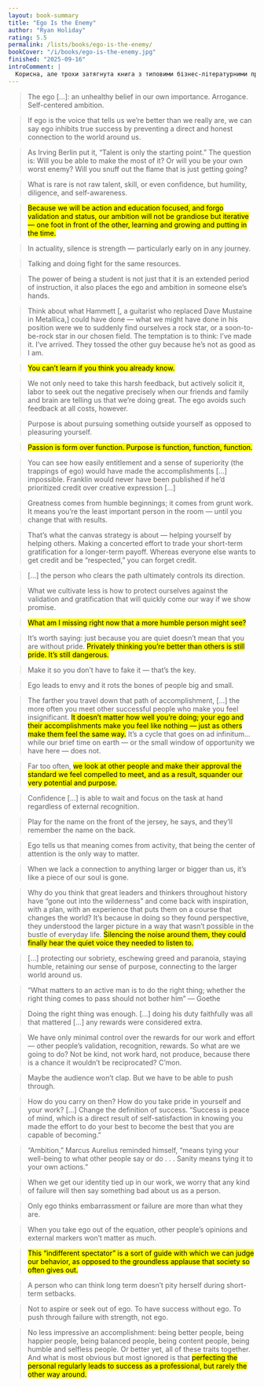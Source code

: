 ```yaml
---
layout: book-summary
title: "Ego Is the Enemy"
author: "Ryan Holiday"
rating: 5.5
permalink: /lists/books/ego-is-the-enemy/
bookCover: "/i/books/ego-is-the-enemy.jpg"
finished: "2025-09-16"
introComment: |
  Корисна, але трохи затягнута книга з типовими бізнес-літературними прикладами зі світу бейсболу, американського футболу та американських військових. Тим не менш, теза «Его — це ворог» і деякі думки навколо цієї тези — дуже важливі і вимагають постійного нагадування.
---
```


> The ego [...]: an unhealthy belief in our own importance. Arrogance. Self-centered ambition.

> If ego is the voice that tells us we’re better than we really are, we can say ego inhibits true success by preventing a direct and honest connection to the world around us.

> As Irving Berlin put it, “Talent is only the starting point.” The question is: Will you be able to make the most of it? Or will you be your own worst enemy? Will you snuff out the flame that is just getting going?

> What is rare is not raw talent, skill, or even confidence, but humility, diligence, and self-awareness.

> <mark>Because we will be action and education focused, and forgo validation and status, our ambition will not be grandiose but iterative — one foot in front of the other, learning and growing and putting in the time.</mark>

> In actuality, silence is strength — particularly early on in any journey.

> Talking and doing fight for the same resources.

<!-- > To be somebody or to do something. In life there is often a roll call. -->

> The power of being a student is not just that it is an extended period of instruction, it also places the ego and ambition in someone else’s hands.

> Think about what Hammett [, a guitarist who replaced Dave Mustaine in Metallica,] could have done — what we might have done in his position were we to suddenly find ourselves a rock star, or a soon-to-be-rock star in our chosen field. The temptation is to think: I’ve made it. I’ve arrived. They tossed the other guy because he’s not as good as I am.

> <mark>You can’t learn if you think you already know.</mark>

> We not only need to take this harsh feedback, but actively solicit it, labor to seek out the negative precisely when our friends and family and brain are telling us that we’re doing great. The ego avoids such feedback at all costs, however.

> Purpose is about pursuing something outside yourself as opposed to pleasuring yourself.

> <mark>Passion is form over function. Purpose is function, function, function.</mark>

> You can see how easily entitlement and a sense of superiority (the trappings of ego) would have made the accomplishments [...] impossible. Franklin would never have been published if he’d prioritized credit over creative expression [...]

> Greatness comes from humble beginnings; it comes from grunt work. It means you’re the least important person in the room — until you change that with results.

> That’s what the canvas strategy is about — helping yourself by helping others. Making a concerted effort to trade your short-term gratification for a longer-term payoff. Whereas everyone else wants to get credit and be “respected,” you can forget credit.

> [...] the person who clears the path ultimately controls its direction.

<!-- > Those who have subdued their ego understand that it doesn’t degrade you when others treat you poorly; it degrades them. -->

> What we cultivate less is how to protect ourselves against the validation and gratification that will quickly come our way if we show promise.

> <mark>What am I missing right now that a more humble person might see?</mark>

> It’s worth saying: just because you are quiet doesn’t mean that you are without pride. <mark>Privately thinking you’re better than others is still pride. It’s still dangerous.</mark>

<!-- > To cultivate a product of labor and industry instead of just a product of the mind. -->

> Make it so you don’t have to fake it — that’s the key.

> Ego leads to envy and it rots the bones of people big and small.

> The farther you travel down that path of accomplishment, [...] the more often you meet other successful people who make you feel insignificant. <mark>It doesn’t matter how well you’re doing; your ego and their accomplishments make you feel like nothing — just as others make them feel the same way.</mark> It’s a cycle that goes on ad infinitum... while our brief time on earth — or the small window of opportunity we have here — does not.

> Far too often, <mark>we look at other people and make their approval the standard we feel compelled to meet, and as a result, squander our very potential and purpose.</mark>

<!-- > Another executive described his management style as “chasing colored balloons”—he was constantly distracted and abandoning one project for another. -->

> Confidence [...] is able to wait and focus on the task at hand regardless of external recognition.

> Play for the name on the front of the jersey, he says, and they’ll remember the name on the back.

> Ego tells us that meaning comes from activity, that being the center of attention is the only way to matter.

> When we lack a connection to anything larger or bigger than us, it’s like a piece of our soul is gone.

> Why do you think that great leaders and thinkers throughout history have “gone out into the wilderness” and come back with inspiration, with a plan, with an experience that puts them on a course that changes the world? It’s because in doing so they found perspective, they understood the larger picture in a way that wasn’t possible in the bustle of everyday life. <mark>Silencing the noise around them, they could finally hear the quiet voice they needed to listen to.</mark>

> [...] protecting our sobriety, eschewing greed and paranoia, staying humble, retaining our sense of purpose, connecting to the larger world around us.

<!-- > There are two types of time in our lives: dead time, when people are passive and waiting, and alive time, when people are learning and acting and utilizing every second. Every moment of failure, every moment or situation that we did not deliberately choose or control, presents this choice: Alive time. Dead time. -->

> “What matters to an active man is to do the right thing; whether the right thing comes to pass should not bother him” — Goethe

> Doing the right thing was enough. [...] doing his duty faithfully was all that mattered [...] any rewards were considered extra.

> We have only minimal control over the rewards for our work and effort — other people’s validation, recognition, rewards. So what are we going to do? Not be kind, not work hard, not produce, because there is a chance it wouldn’t be reciprocated? C’mon.

> Maybe the audience won’t clap. But we have to be able to push through.

> How do you carry on then? How do you take pride in yourself and your work? [...] Change the definition of success. “Success is peace of mind, which is a direct result of self-satisfaction in knowing you made the effort to do your best to become the best that you are capable of becoming.”

> “Ambition,” Marcus Aurelius reminded himself, “means tying your well-being to what other people say or do . . . Sanity means tying it to your own actions.”

<!-- > [...] We can’t let externals determine whether something was worth it or not. It’s on us. -->

> When we get our identity tied up in our work, we worry that any kind of failure will then say something bad about us as a person.

> Only ego thinks embarrassment or failure are more than what they are.

> When you take ego out of the equation, other people’s opinions and external markers won’t matter as much.

> <mark>This “indifferent spectator” is a sort of guide with which we can judge our behavior, as opposed to the groundless applause that society so often gives out.</mark>

<!-- > A person who judges himself based on his own standards doesn’t crave the spotlight the same way as someone who lets applause dictate success. -->

> A person who can think long term doesn’t pity herself during short-term setbacks.

> Not to aspire or seek out of ego. To have success without ego. To push through failure with strength, not ego.

> No less impressive an accomplishment: being better people, being happier people, being balanced people, being content people, being humble and selfless people. Or better yet, all of these traits together. And what is most obvious but most ignored is that <mark>perfecting the personal regularly leads to success as a professional, but rarely the other way around.</mark>
